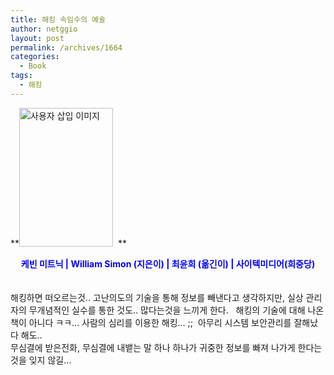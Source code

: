 ```yaml
---
title: 해킹 속임수의 예술
author: netggio
layout: post
permalink: /archives/1664
categories:
  - Book
tags:
  - 해킹
---
```

**<img src="http://netggio.pe.kr/wp-content/uploads/1/1357615015.gif" class="aligncenter" width="150" height="222" alt="사용자 삽입 이미지" />&nbsp; **  


<DIV style="TEXT-ALIGN: center">
  <STRONG><FONT color=#0000ff>케빈 미트닉 | William Simon (지은이) | 최윤희 (옮긴이) | 사이텍미디어(희중당)</FONT> <BR /><BR /></STRONG><br /> 
  
  <DIV style="TEXT-ALIGN: left">
    해킹하면 떠오르는것.. 고난의도의 기술을 통해 정보를 빼낸다고 생각하지만, 실상 관리자의 무개념적인 실수를 통한 것도.. 많다는것을 느끼게 한다. &nbsp; 해킹의 기술에 대해 나온<BR />책이 아니다 ㅋㅋ&#8230; 사람의 심리를 이용한 해킹&#8230; ;;&nbsp; 아무리 시스템 보안관리를 잘해났다 해도..<BR />무심결에 받은전화, 무심결에 내뱉는 말 하나 하나가 귀중한 정보를 빠져 나가게 한다는것을 잊지 않길&#8230;
  </DIV>
</DIV>